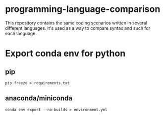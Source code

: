 # programming-language-comparison
This repository contains the same coding scenarios written in several different languages. It's used as a way to compare syntax and such for each language.

# Export conda env for python
## pip
```pip freeze > requirements.txt```<br>
## anaconda/miniconda
```conda env export --no-builds > environment.yml```

